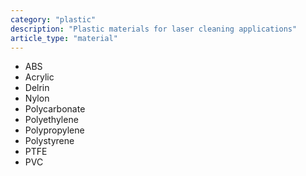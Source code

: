 ```yaml
---
category: "plastic"
description: "Plastic materials for laser cleaning applications"
article_type: "material"
---
```


- ABS
- Acrylic
- Delrin
- Nylon
- Polycarbonate
- Polyethylene
- Polypropylene
- Polystyrene
- PTFE
- PVC
